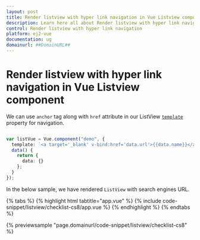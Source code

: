 ```yaml
---
layout: post
title: Render listview with hyper link navigation in Vue Listview component | Syncfusion
description: Learn here all about Render listview with hyper link navigation in Syncfusion Vue Listview component of Syncfusion Essential JS 2 and more.
control: Render listview with hyper link navigation 
platform: ej2-vue
documentation: ug
domainurl: ##DomainURL##
---
```


# Render listview with hyper link navigation in Vue Listview component

We can use `anchor` tag along with `href` attribute in our ListView [`template`](https://ej2.syncfusion.com/vue/documentation/api/list-view/#template) property for navigation.

```ts

var listVue = Vue.component("demo", {
  template: `<a target='_blank' v-bind:href='data.url'>{{data.name}}</a>`,
  data() {
    return {
      data: {}
    };
  }
});

```

In the below sample, we have rendered `ListView` with search engines URL.

{% tabs %}
{% highlight html tabtitle="app.vue" %}
{% include code-snippet/listview/checklist-cs8/app.vue %}
{% endhighlight %}
{% endtabs %}
        
{% previewsample "page.domainurl/code-snippet/listview/checklist-cs8" %}
